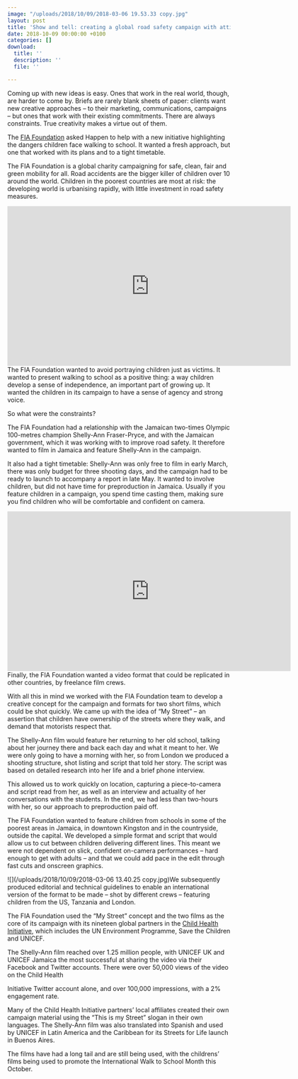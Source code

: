 ```yaml
---
image: "/uploads/2018/10/09/2018-03-06 19.53.33 copy.jpg"
layout: post
title: 'Show and tell: creating a global road safety campaign with attitude'
date: 2018-10-09 00:00:00 +0100
categories: []
download:
  title: ''
  description: ''
  file: ''

---
```

Coming up with new ideas is easy. Ones that work in the real world, though, are harder to come by. Briefs are rarely blank sheets of paper: clients want new creative approaches – to their marketing, communications, campaigns – but ones that work with their existing commitments. There are always constraints. True creativity makes a virtue out of them.

The [FIA Foundation](https://www.fiafoundation.org/) asked Happen to help with a new initiative highlighting the dangers children face walking to school. It wanted a fresh approach, but one that worked with its plans and to a tight timetable.

The FIA Foundation is a global charity campaigning for safe, clean, fair and green mobility for all. Road accidents are the bigger killer of children over 10 around the world. Children in the poorest countries are most at risk: the developing world is urbanising rapidly, with little investment in road safety measures.
<iframe src="https://player.vimeo.com/video/270632399" width="640" height="360" frameborder="0" webkitallowfullscreen mozallowfullscreen allowfullscreen></iframe>
The FIA Foundation wanted to avoid portraying children just as victims. It wanted to present walking to school as a positive thing: a way children develop a sense of independence, an important part of growing up. It wanted the children in its campaign to have a sense of agency and strong voice.

So what were the constraints?

The FIA Foundation had a relationship with the Jamaican two-times Olympic 100-metres champion Shelly-Ann Fraser-Pryce, and with the Jamaican government, which it was working with to improve road safety. It therefore wanted to film in Jamaica and feature Shelly-Ann in the campaign.

It also had a tight timetable: Shelly-Ann was only free to film in early March, there was only budget for three shooting days, and the campaign had to be ready to launch to accompany a report in late May. It wanted to involve children, but did not have time for preproduction in Jamaica. Usually if you feature children in a campaign, you spend time casting them, making sure you find children who will be comfortable and confident on camera.
<iframe src="https://player.vimeo.com/video/270610612" width="640" height="360" frameborder="0" webkitallowfullscreen mozallowfullscreen allowfullscreen></iframe>
Finally, the FIA Foundation wanted a video format that could be replicated in other countries, by freelance film crews.

With all this in mind we worked with the FIA Foundation team to develop a creative concept for the campaign and formats for two short films, which could be shot quickly. We came up with the idea of “My Street” – an assertion that children have ownership of the streets where they walk, and demand that motorists respect that.

The Shelly-Ann film would feature her returning to her old school, talking about her journey there and back each day and what it meant to her. We were only going to have a morning with her, so from London we produced a shooting structure, shot listing and script that told her story. The script was based on detailed research into her life and a brief phone interview.

This allowed us to work quickly on location, capturing a piece-to-camera and script read from her, as well as an interview and actuality of her conversations with the students. In the end, we had less than two-hours with her, so our approach to preproduction paid off.

The FIA Foundation wanted to feature children from schools in some of the poorest areas in Jamaica, in downtown Kingston and in the countryside, outside the capital. We developed a simple format and script that would allow us to cut between children delivering different lines. This meant we were not dependent on slick, confident on-camera performances – hard enough to get with adults – and that we could add pace in the edit through fast cuts and onscreen graphics.

![](/uploads/2018/10/09/2018-03-06 13.40.25 copy.jpg)We subsequently produced editorial and technical guidelines to enable an international version of the format to be made – shot by different crews – featuring children from the US, Tanzania and London.

The FIA Foundation used the “My Street” concept and the two films as the core of its campaign with its nineteen global partners in the [Child Health Initiative](https://www.childhealthinitiative.org/), which includes the UN Environment Programme, Save the Children and UNICEF.

The Shelly-Ann film reached over 1.25 million people, with UNICEF UK and UNICEF Jamaica the most successful at sharing the video via their Facebook and Twitter accounts. There were over 50,000 views of the video on the Child Health

Initiative Twitter account alone, and over 100,000 impressions, with a 2% engagement rate.

Many of the Child Health Initiative partners’ local affiliates created their own campaign material using the “This is my Street” slogan in their own languages. The Shelly-Ann film was also translated into Spanish and used by UNICEF in Latin America and the Caribbean for its Streets for Life launch in Buenos Aires.

The films have had a long tail and are still being used, with the childrens’ films being used to promote the International Walk to School Month this October.